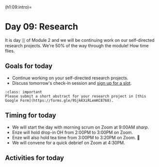 (h1:09:intro)=
# Day 09: Research

It is day 🀘 of Module 2 and we will be continuing work on our self-directed research projects.
We're 50% of the way through the module! How time flies.



## Goals for today

- Continue working on your self-directed research projects.
- Discuss tomorrow's check-in session and [sign up for a slot](https://docs.google.com/spreadsheets/d/1pO6ei4Rua8z8N9CYzgPr4ae1lBM4Cz8NmAfn36zrvNA/edit#gid=0).

```{admonition} Milestone
:class: important
Please submit a short abstract for your research project in [this Google Form](https://forms.gle/9SjkKXiRLemKC8768).
```



## Timing for today

- We will start the day with morning scrum on Zoom at 9:00AM _sharp_.
- Enze will hold drop-in OH from 2:00PM to 3:00PM on Zoom.
- Enze will also hold tea time from 3:00PM to 3:20PM on Zoom. 🍵
- We will convene for a quick debrief on Zoom at 4:30PM.



## Activities for today

```{tableofcontents}
```


